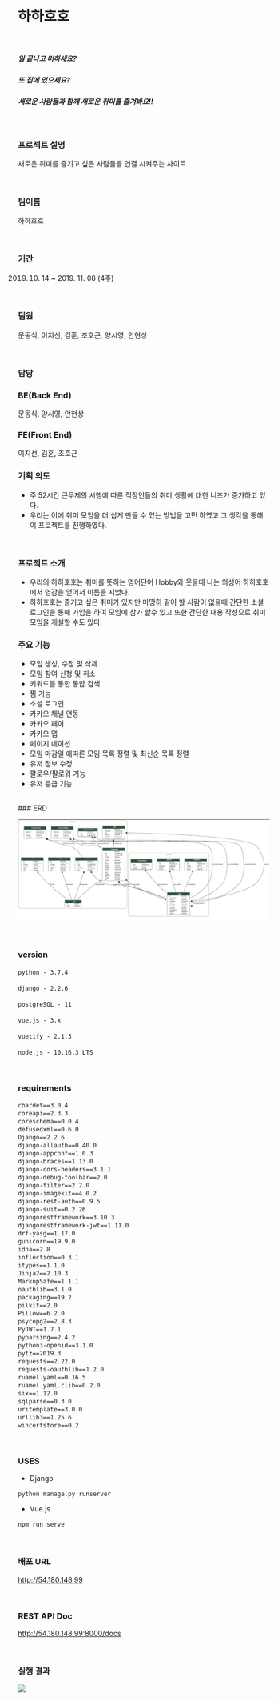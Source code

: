 # 하하호호

<br/>

##### 일 끝나고 머하세요?

##### 또 집에 있으세요?

##### 새로운 사람들과 함께 새로운 취미를 즐겨봐요!!

<br/>



### 프로젝트 설명

새로운 취미를 즐기고 싶은 사람들을 연결 시켜주는 사이트

<br/>



### 팀이름

하하호호

<br/>

### 기간

2019. 10. 14 ~ 2019. 11. 08 (4주)

<br/>

### 팀원

문동식, 이지선, 김훈, 조호근, 양시영, 안현상

<br/>



### 담당

### BE(Back End)

문동식, 양시영, 안현상

### FE(Front End)  

이지선, 김훈, 조호근



### 기획 의도

- 주 52시간 근무제의 시행에 따른 직장인들의 취미 생활에 대한 니즈가 증가하고 있다.
- 우리는 이에 취미 모임을 더 쉽게 만들 수 있는 방법을 고민 하였고 그 생각을 통해 이 프로젝트를 진행하였다.


<br/>

### 프로젝트 소개

- 우리의 하하호호는 취미를 뜻하는 영어단어 Hobby와 웃을때 나는 의성어 하하호호에서 영감을 얻어서 이름을 지었다.
- 하하호호는 즐기고 싶은 취미가 있지만 마땅히 같이 할 사람이 없을때 간단한 소셜 로그인을 통해 가입을 하여 모임에 참가 할수 있고 또한 간단한 내용 작성으로 취미 모임을 개설할 수도 있다.


### 주요 기능
- 모임 생성, 수정 및 삭제
- 모임 참여 신청 및 취소
- 키워드를 통한 통합 검색
- 찜 기능
- 소셜 로그인
- 카카오 채널 연동
- 카카오 페이
- 카카오 맵
- 페이지 네이션
- 모임 마감일 에따른 모임 목록 정렬 및 최신순 목록 정렬
- 유저 정보 수정
- 팔로우/팔로워 기능
- 유저 등급 기능 



<br/>
### ERD

![erd](/hobby_back/my_project_visualized.png)

<br/>



### version

```
python - 3.7.4

django - 2.2.6

postgreSQL - 11

vue.js - 3.x

vuetify - 2.1.3

node.js - 10.16.3 LTS
```

<br/>



### requirements

```
chardet==3.0.4
coreapi==2.3.3
coreschema==0.0.4
defusedxml==0.6.0
Django==2.2.6
django-allauth==0.40.0
django-appconf==1.0.3
django-braces==1.13.0
django-cors-headers==3.1.1
django-debug-toolbar==2.0
django-filter==2.2.0
django-imagekit==4.0.2
django-rest-auth==0.9.5
django-suit==0.2.26
djangorestframework==3.10.3
djangorestframework-jwt==1.11.0
drf-yasg==1.17.0
gunicorn==19.9.0
idna==2.8
inflection==0.3.1
itypes==1.1.0
Jinja2==2.10.3
MarkupSafe==1.1.1
oauthlib==3.1.0
packaging==19.2
pilkit==2.0
Pillow==6.2.0
psycopg2==2.8.3
PyJWT==1.7.1
pyparsing==2.4.2
python3-openid==3.1.0
pytz==2019.3
requests==2.22.0
requests-oauthlib==1.2.0
ruamel.yaml==0.16.5
ruamel.yaml.clib==0.2.0
six==1.12.0
sqlparse==0.3.0
uritemplate==3.0.0
urllib3==1.25.6
wincertstore==0.2
```

<br/>



### USES

- Django

```
python manage.py runserver
```

- Vue.js

```
npm run serve
```

<br/>



### 배포 URL

http://54.180.148.99

<br>



### REST API Doc

http://54.180.148.99:8000/docs

<br/>



### 실행 결과

![](./img/hobby.gif)





<br/>

